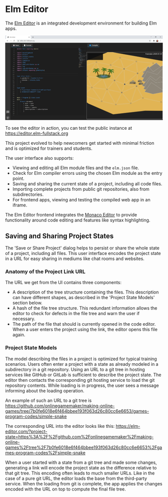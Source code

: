 # Elm Editor

The [Elm Editor](https://github.com/elm-fullstack/elm-fullstack/tree/main/implement/example-apps/elm-editor) is an integrated development environment for building Elm apps.

![working on a game using the Elm Editor](./../../../guide/image/2020-12-31-elm-editor-with-project-freemake.png)

To see the editor in action, you can test the public instance at https://editor.elm-fullstack.org

This project evolved to help newcomers get started with minimal friction and is optimized for trainers and students.

The user interface also supports:

+ Viewing and editing all Elm module files and the `elm.json` file.
+ Check for Elm compiler errors using the chosen Elm module as the entry point.
+ Saving and sharing the current state of a project, including all code files.
+ Importing complete projects from public git repositories, also from subdirectories.
+ For frontend apps, viewing and testing the compiled web app in an iframe.

The Elm Editor frontend integrates the [Monaco Editor](https://microsoft.github.io/monaco-editor/) to provide functionality around code editing and features like syntax highlighting.


## Saving and Sharing Project States

The 'Save or Share Project' dialog helps to persist or share the whole state of a project, including all files. This user interface encodes the project state in a URL for easy sharing in mediums like chat rooms and websites.

### Anatomy of the Project Link URL

The URL we get from the UI contains three components:

+ A description of the tree structure containing the files. This description can have different shapes, as described in the 'Project State Models' section below.
+ A hash of the file tree structure. This redundant information allows the editor to check for defects in the file tree and warn the user if necessary.
+ The path of the file that should is currently opened in the code editor. When a user enters the project using the link, the editor opens this file again.

### Project State Models

The model describing the files in a project is optimized for typical training scenarios. Users often enter a project with a state as already modeled in a subdirectory in a git repository. Using an URL to a git tree in hosting services like GitHub or GitLab is sufficient to describe the project state. The editor then contacts the corresponding git hosting service to load the git repository contents. While loading is in progress, the user sees a message informing about the loading operation.

An example of such an URL to a git tree is https://github.com/onlinegamemaker/making-online-games/tree/7b0fe6018e6f464bbee193f063d26c80cc6e6653/games-program-codes/simple-snake

The corresponding URL into the editor looks like this:
https://elm-editor.com/?project-state=https%3A%2F%2Fgithub.com%2Fonlinegamemaker%2Fmaking-online-games%2Ftree%2F7b0fe6018e6f464bbee193f063d26c80cc6e6653%2Fgames-program-codes%2Fsimple-snake

When a user started with a state from a git tree and made some changes, generating a link will encode the project state as the difference relative to that git tree. This encoding often leads to much smaller URLs. Like in the case of a pure git URL, the editor loads the base from the third-party service. When the loading from git is complete, the app applies the changes encoded with the URL on top to compute the final file tree.
